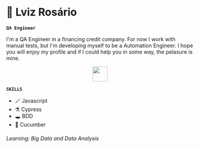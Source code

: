 # 🦇 Lviz Rosário

**`QA Engineer`**

<p>I'm a QA Engineer in a financing credit company. For now I work with manual tests, but I'm developing myself to be a Automation Engineer. I hope you will enjoy my profile and if I could help you in some way, the pelasure is mine.</p>


<p align="center" width="100%">
    <img src="[https://media.giphy.com/media/vFKqnCdLPNOKc/giphy.gif](https://media1.giphy.com/media/3o7WTL4qQCbbLLV2Pm/giphy.gif?cid=ecf05e47cy7wto542a2avvapz5uyjh7t0sgxy7y4gdahny80&rid=giphy.gif&ct=g)" width="40" height="40"/>
</p>


**`SKILLS`**

<ul>
  <li>🪄 Javascript</li>
  <li>⚗️ Cypress</li>
  <li>🕳️ BDD</li>
  <li>📃 Cucumber</li>
</ul>


<h6>
Learning: Big Data and Data Analysis
</h6>
